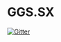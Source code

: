 # GGS.SX

[![Gitter](https://badges.gitter.im/GentlemenGamingSociet/GGS.SX.svg)](https://gitter.im/GentlemenGamingSociet/GGS.SX?utm_source=badge&utm_medium=badge&utm_campaign=pr-badge&utm_content=badge)